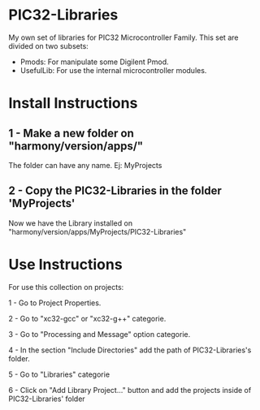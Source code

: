 # PIC32-Libraries

My own set of libraries for PIC32 Microcontroller Family.
This set are divided on two subsets:
 - Pmods: For manipulate some Digilent Pmod.
 - UsefulLib: For use the internal microcontroller modules. 


Install Instructions
====================

1 - Make a new folder on "harmony/version/apps/"
--------------------------------------------------
The folder can have any name. Ej: MyProjects

2 - Copy the PIC32-Libraries in the folder 'MyProjects'
-------------------------------------------------------
Now we have the Library installed on "harmony/version/apps/MyProjects/PIC32-Libraries"

Use Instructions
================
For use this collection on projects:

1 - Go to Project Properties.

2 - Go to "xc32-gcc" or "xc32-g++" categorie.

3 - Go to "Processing and Message" option categorie.

4 - In the section "Include Directories" add the path of PIC32-Libraries's folder.

5 - Go to "Libraries" categorie

6 - Click on "Add Library Project..." button and add the projects inside of PIC32-Libraries' folder


